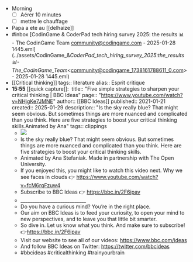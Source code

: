 - Morning
  * [ ] Aérer 10 minutes
  * [ ] mettre le chauffage
- Papa a ete au [[delhaize]]
- #inbox [CodinGame & CoderPad tech hiring survey 2025: the results 📊 - The CodinGame Team <community@codingame.com> - 2025-01-28 1445.eml](../assets/CodinGame_&_CoderPad_tech_hiring_survey_2025:_the_results_📊_-_The_CodinGame_Team_<community@codingame_1738161788611_0.com> - 2025-01-28 1445.eml)
- [[Critical thinking]]
  tags:: literature
  alias:: Esprit critique
- **15:55** [[quick capture]]: ​
  title:: "Five simple strategies to sharpen your critical thinking | BBC Ideas"
  page:: "https://www.youtube.com/watch?v=NHjgKe7JMNE"
  author:: [[BBC Ideas]]
  published:: 2021-01-21
  created:: 2025-01-29
  description:: "Is the sky really blue? That might seem obvious. But sometimes things are more nuanced and complicated than you think. Here are five strategies to boost your critical thinking skills.Animated by Ana"
  tags:: clippings
  * ![](https://www.youtube.com/watch?v=NHjgKe7JMNE)
  * Is the sky really blue? That might seem obvious. But sometimes things are more nuanced and complicated than you think. Here are five strategies to boost your critical thinking skills.
  * Animated by Ana Stefaniak. Made in partnership with The Open University.
  * If you enjoyed this, you might like to watch this video next. Why we see faces in clouds 👉 https://www.youtube.com/watch?v=fcM6rqFzuw4
  * Subscribe to BBC Ideas 👉 https://bbc.in/2F6ipav
  * \_\_\_\_\_\_\_\_\_\_\_\_\_\_\_\_\_\_\_\_\_\_\_\_\_\_\_\_
  * Do you have a curious mind? You’re in the right place.
  * Our aim on BBC Ideas is to feed your curiosity, to open your mind to new perspectives, and to leave you that little bit smarter.
  * So dive in. Let us know what you think. And make sure to subscribe! 👉https://bbc.in/2F6ipav
  * Visit our website to see all of our videos: https://www.bbc.com/ideas
  * And follow BBC Ideas on Twitter: https://twitter.com/bbcideas
  * #bbcideas #criticalthinking #trainyourbrain